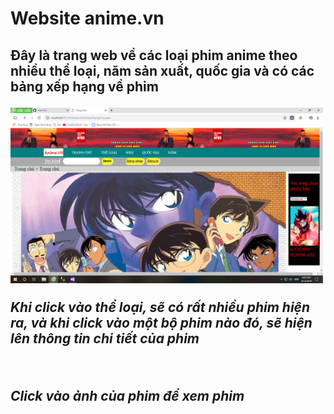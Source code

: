 <h1> Website anime.vn </h1>
<h2> Đây là trang web về các loại phim anime theo nhiều thể loại, năm sản xuất, quốc gia và có các bảng xếp hạng về phim </p>

<img src="imgReadMe/TrangChu.png" alt="trang chủ" width="500px"/>

<p><i> Khi click vào thể loại, sẽ có rất nhiều phim hiện ra, và khi click vào một bộ phim nào đó, sẽ hiện lên thông tin chi tiết của phim </i></p>
<img src=""></img>
<p><i>Click vào ảnh của phim để xem phim</i></p>
